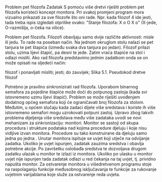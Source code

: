 Problem pet filozofa
Zadatak
S pomoću više dretvi riješiti problem pet filozofa koristeći koncept monitora. Pri svakoj promjeni program mora vizualno prikazati za sve filozofe što oni rade. Npr. kada filozof 4 ide jesti, tada treba ispis izgledati otprilike ovako: "Stanje filozofa: X o O X o" (X-jede, O-razmišlja, o-čeka na vilice).

Problem pet filozofa. Filozofi obavljaju samo dvije različite aktivnosti: misle ili jedu. To rade na poseban način. Na jednom okruglom stolu nalazi se pet tanjura te pet štapića (između svaka dva tanjura po jedan). Filozof prilazi stolu, uzima lijevi štapić, pa desni te jede. Zatim vraća štapiće na stol i odlazi misliti. 
Ako rad filozofa predstavimo jednim zadatkom onda se on može opisati na sljedeći način:

filozof i 
    ponavljati 
        misliti; 
        jesti; 
    do zauvijek;
Slika 5.1. Pseudokod dretve filozof

Potrebno je pravilno sinkronizirati rad filozofa. Uporabom binarnog semafora za pojedine štapiće može doći do potpunog zastoja (kada svi istovremeno uzmu lijevi štapić). Problem se može riješiti uvođenjem dodatnog općeg semafora koji će ograničavati broj filozofa za stolom. Međutim, u općem slučaju kada zadaci dijele više sredstava i koriste ih više istovremeno semafori mogu uzrokovati potpuni zastoj. Upravo zbog takvih problema dijeljenja više sredstava među više zadataka uvodi se novi mehanizam za sinkronizaciju: monitori. 
Monitor se sastoji od skupa procedura i strukture podataka nad kojima procedure djeluju i koje nisu vidljive izvan monitora. Procedure su tako konstruirane da djeluju samo jedna po jedna . Unutar monitora ispituje se uvjet koji utječe na odvijanje zadatka. Ukoliko je uvjet ispunjen, zadatak zauzima sredstva i obavlja potrebne akcije. Po završetku oslobađa sredstva te dozvoljava drugom zadatku ulazak u monitor te izlazi iz monitora. Ukoliko po ulasku u monitor uvjet nije ispunjen tada zadatak odlazi u red čekanja na taj uvjet, tj. prividno napušta monitor. 
Za ostvarenje monitora u višedretvenom programu stoje na raspolaganju funkcije međusobnog isključavanja te funkcije za rukovanje uvjetnim varijablama koje služe za ostvarenje reda uvjeta.
